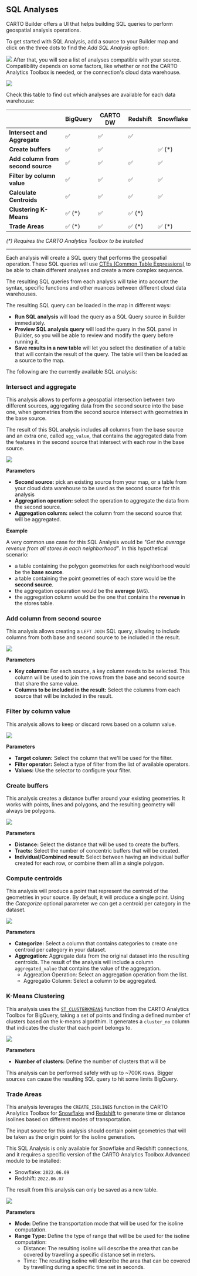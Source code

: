 ## SQL Analyses

CARTO Builder offers a UI that helps building SQL queries to perform geospatial analysis operations. 

To get started with SQL Analysis, add a source to your Builder map and click on the three dots to find the *Add SQL Analysis* option: 

![](/img/cloud-native-workspace/maps/add_sql_analysis.png)
After that, you will see a list of analyses compatible with your source. Compatibility depends on some factors, like whether or not the CARTO Analytics Toolbox is needed, or the connection's cloud data warehouse. 

![](/img/cloud-native-workspace/maps/add_sql_analysis_panel.png)

Check this table to find out which analyses are available for each data warehouse: 

|   |**BigQuery**|**CARTO DW**|**Redshift**|**Snowflake**
|---|---|---|---|---|
|**Intersect and Aggregate**|✅|✅|✅|
|**Create buffers**|✅|✅||✅ (\*)
|**Add column from second source**|✅|✅|✅|✅
|**Filter by column value**|✅|✅|✅|✅
|**Calculate Centroids**|✅|✅|✅|✅
|**Clustering K-Means**|✅ (\*)|✅|✅ (\*)
|**Trade Areas**|✅ (\*)|✅|✅ (\*)|✅ (\*)

_(*) Requires the CARTO Analytics Toolbox to be installed_

---
Each analysis will create a SQL query that performs the geospatial operation. These SQL queries will use [CTEs (Common Table Expressions)](https://en.wikipedia.org/wiki/Hierarchical_and_recursive_queries_in_SQL#Common_table_expression) to be able to chain different analyses and create a more complex sequence. 

<!-- TO DO copy SQL query -->

The resulting SQL queries from each analysis will take into account the syntax, specific functions and other nuances between different cloud data warehouses.

The resulting SQL query can be loaded in the map in different ways: 

* **Run SQL analysis** will load the query as a SQL Query source in Builder immediately.
* **Preview SQL analysis query** will load the query in the SQL panel in Builder, so you will be able to review and modify the query before running it.
* **Save results in a new table** will let you select the destination of a table that will contain the result of the query. The table will then be loaded as a source to the map.

The following are the currently available SQL analysis:

### Intersect and aggregate
This analysis allows to perform a geospatial intersection between two different sources, aggregating data from the second source into the base one, when geometries from the second source intersect with geometries in the base source. 

The result of this SQL analysis includes all columns from the base source and an extra one, called `agg_value`, that contains the aggregated data from the features in the second source that intersect with each row in the base source.

![](/img/cloud-native-workspace/maps/parameters_intersect_and_aggregte.png)

**Parameters**
* **Second source:** pick an existing source from your map, or a table from your cloud data warehouse to be used as the second source for this analysis
* **Aggregation operation:** select the operation to aggregate the data from the second source.
* **Aggregation column:** select the column from the second source that will be aggregated.

**Example**

A very common use case for this SQL Analysis would be _"Get the average revenue from all stores in each neighborhood"_. In this hypothetical scenario: 
* a table containing the polygon geometries for each neighborhood would be the **base source**.
* a table containing the point geometries of each store would be the **second source**.
* the aggregation opearation would be the **average** (`AVG`).
* the aggregation column would be the one that contains the **revenue** in the stores table.

### Add column from second source

This analysis allows creating a `LEFT JOIN` SQL query, allowing to include columns from both base and second source to be included in the result. 

![](/img/cloud-native-workspace/maps/parameters_add_column_from_2ndsource.png)

**Parameters**
* **Key columns:** For each source, a key column needs to be selected. This column will be used to join the rows from the base and second source that share the same value.
* **Columns to be included in the result:** Select the columns from each source that will be included in the result.

### Filter by column value

This analysis allows to keep or discard rows based on a column value.

![](/img/cloud-native-workspace/maps/parameters_filter_by_column.png)

**Parameters**

* **Target column:** Select the column that we'll be used for the filter.
* **Filter operator:** Select a type of filter from the list of available operators.
* **Values:** Use the selector to configure your filter. 

### Create buffers

This analysis creates a distance buffer around your existing geometries. It works with points, lines and polygons, and the resulting geometry will always be polygons. 

![](/img/cloud-native-workspace/maps/parameters_create_buffer.png)

**Parameters**

* **Distance:** Select the distance that will be used to create the buffers.
* **Tracts:** Select the number of concentric buffers that will be created.
* **Individual/Combined result:** Select between having an individual buffer created for each row, or combine them all in a single polygon. 


### Compute centroids

This analysis will produce a point that represent the centroid of the geometries in your source. By default, it will produce a single point. Using the _Categorize_ optional parameter we can get a centroid per category in the dataset.

![](/img/cloud-native-workspace/maps/parameters_compute_centroids.png)

**Parameters**
* **Categorize:** Select a column that contains categories to create one centroid per category in your dataset. 
* **Aggregation:** Aggregate data from the original dataset into the resulting centroids. The result of the analysis will include a column `aggregated_value` that contains the value of the aggregation.
  * Aggreation Operation: Select an aggregation operation from the list.
  * Aggregatio Column: Select a column to be aggregated.

### K-Means Clustering

This analysis uses the [`ST_CLUSTERKMEANS`](https://docs.carto.com/analytics-toolbox-bigquery/sql-reference/clustering/#st_clusterkmeans) function from the CARTO Analytics Toolbox for BigQuery, taking a set of points and finding a defined number of clusters based on the k-means algorithim. It generates a `cluster_no` column that indicates the cluster that each point belongs to.

![](/img/cloud-native-workspace/maps/k_means_clustering.png)


**Parameters**
* **Number of clusters:** Define the number of clusters that will be 

This analysis can be performed safely with up to \~700K rows. Bigger sources can cause the resulting SQL query to hit some limits BigQuery.

### Trade Areas

This analysis leverages the `CREATE_ISOLINES` function in the CARTO Analytics Toolbox for [Snowflake](https://docs.carto.com/analytics-toolbox-snowflake/sql-reference/lds/#create_isolines) and [Redshift](https://docs.carto.com/analytics-toolbox-redshift/sql-reference/lds/#create_isolines) to generate time or distance isolines based on different modes of transportation. 

The input source for this analysis should contain point geometries that will be taken as the origin point for the isoline generation. 

This SQL Analysis is only available for Snowflake and Redshift connections, and it requires a specific version of the CARTO Analytics Toolbox Advanced module to be installed:
* Snowflake: `2022.06.09`
* Redshift: `2022.06.07`

The result from this analysis can only be saved as a new table.

![](/img/cloud-native-workspace/maps/parameters_trade_areas.png)

**Parameters**

* **Mode:** Define the transportation mode that will be used for the isoline computation.
* **Range Type:** Define the type of range that will be be used for the isoline computation:
  * Distance: The resulting isoline will describe the area that can be covered by travelling a specific distance set in meters. 
  * Time: The resulting isoline will describe the area that can be covered by travelling during a specific time set in seconds.
